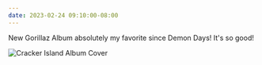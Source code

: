 ```yaml
---
date: 2023-02-24 09:10:00-08:00
---
```


New Gorillaz Album absolutely my favorite since Demon Days! It's so good!

![Cracker Island Album Cover](https://kjaymiller.azureedge.net/media/gorillaz-cracker-island-album-artwork.jpeg)
